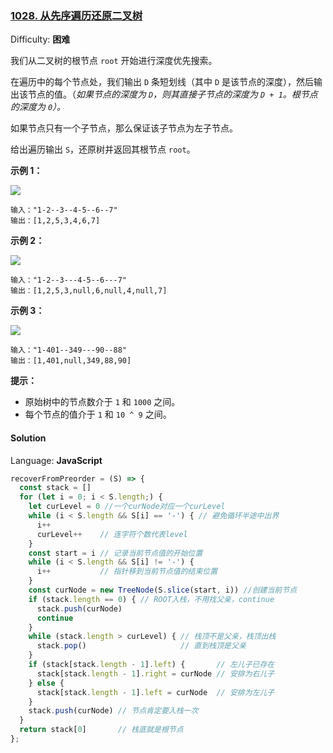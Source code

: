 ### [1028\. 从先序遍历还原二叉树](https://leetcode-cn.com/problems/recover-a-tree-from-preorder-traversal/)

Difficulty: **困难**


我们从二叉树的根节点 `root` 开始进行深度优先搜索。

在遍历中的每个节点处，我们输出 `D` 条短划线（其中 `D` 是该节点的深度），然后输出该节点的值。（_如果节点的深度为 `D`，则其直接子节点的深度为 `D + 1`。根节点的深度为 `0`）。_

如果节点只有一个子节点，那么保证该子节点为左子节点。

给出遍历输出 `S`，还原树并返回其根节点 `root`。

**示例 1：**

**![](https://assets.leetcode-cn.com/aliyun-lc-upload/uploads/2019/04/12/recover-a-tree-from-preorder-traversal.png)**

```
输入："1-2--3--4-5--6--7"
输出：[1,2,5,3,4,6,7]
```

**示例 2：**

**![](https://assets.leetcode-cn.com/aliyun-lc-upload/uploads/2019/04/12/screen-shot-2019-04-10-at-114101-pm.png)**

```
输入："1-2--3---4-5--6---7"
输出：[1,2,5,3,null,6,null,4,null,7]
```

**示例 3：**

![](https://assets.leetcode-cn.com/aliyun-lc-upload/uploads/2019/04/12/screen-shot-2019-04-10-at-114955-pm.png)

```
输入："1-401--349---90--88"
输出：[1,401,null,349,88,90]
```

**提示：**

*   原始树中的节点数介于 `1` 和 `1000` 之间。
*   每个节点的值介于 `1` 和 `10 ^ 9` 之间。


#### Solution

Language: **JavaScript**

```javascript
​recoverFromPreorder = (S) => {
  const stack = []
  for (let i = 0; i < S.length;) {
    let curLevel = 0 //一个curNode对应一个curLevel
    while (i < S.length && S[i] == '-') { // 避免循环半途中出界
      i++
      curLevel++    // 连字符个数代表level
    }
    const start = i // 记录当前节点值的开始位置
    while (i < S.length && S[i] != '-') {
      i++           // 指针移到当前节点值的结束位置
    }
    const curNode = new TreeNode(S.slice(start, i)) //创建当前节点
    if (stack.length == 0) { // ROOT入栈，不用找父亲，continue
      stack.push(curNode)
      continue
    }
    while (stack.length > curLevel) { // 栈顶不是父亲，栈顶出栈
      stack.pop()                     // 直到栈顶是父亲
    }
    if (stack[stack.length - 1].left) {       // 左儿子已存在
      stack[stack.length - 1].right = curNode // 安排为右儿子
    } else {
      stack[stack.length - 1].left = curNode  // 安排为左儿子
    }
    stack.push(curNode) // 节点肯定要入栈一次
  }
  return stack[0]       // 栈底就是根节点
};
```
